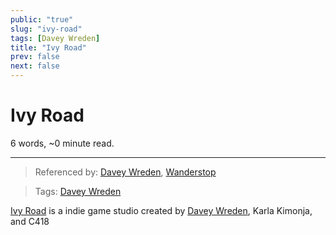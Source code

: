 ```yaml
---
public: "true"
slug: "ivy-road"
tags: [Davey Wreden]
title: "Ivy Road"
prev: false
next: false
---
```

<script setup>
import { data } from '../../git.data.ts';
import { useData } from 'vitepress';
const pageData = useData();
</script>
<h1 class="p-name">Ivy Road</h1>
<p>6 words, ~0 minute read. <span v-html="data[`site/${pageData.page.value.relativePath}`]" /></p>
<hr/>

> Referenced by: [Davey Wreden](/garden/davey-wreden/index.md), [Wanderstop](/garden/wanderstop/index.md)

> Tags: [Davey Wreden](/garden/davey-wreden/index.md)

[Ivy Road](https://www.ivyroad.fun/) is a indie game studio created by [Davey Wreden](/garden/davey-wreden/index.md), Karla Kimonja, and C418